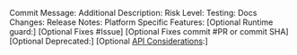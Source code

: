<!--
!!!ATTENTION!!!

If you are fixing *any* crash or *any* potential security issue, *do not*
open a pull request in this repo. Please report the issue via emailing
envoy-security@googlegroups.com where the issue will be triaged appropriately.
Thank you in advance for helping to keep Envoy secure.

!!!ATTENTION!!!

For an explanation of how to fill out the fields, please see the relevant section
in [PULL_REQUESTS.md](https://github.com/envoyproxy/envoy/blob/main/PULL_REQUESTS.md)
-->

Commit Message:
Additional Description:
Risk Level:
Testing:
Docs Changes:
Release Notes:
Platform Specific Features:
[Optional Runtime guard:]
[Optional Fixes #Issue]
[Optional Fixes commit #PR or commit SHA]
[Optional Deprecated:]
[Optional [API Considerations](https://github.com/envoyproxy/envoy/blob/main/api/review_checklist.md):]
